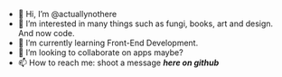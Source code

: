 - 👋 Hi, I’m @actuallynothere
- 👀 I’m interested in many things such as fungi, books, art and design. And now code.
- 🌱 I’m currently learning Front-End Development.
- 💞️ I’m looking to collaborate on apps maybe?
- 📫 How to reach me: shoot a message <b><i>here on github</i></b>

<!---
actuallynothere/actuallynothere is a ✨ special ✨ repository because its `README.md` (this file) appears on your GitHub profile.
You can click the Preview link to take a look at your changes.
--->
